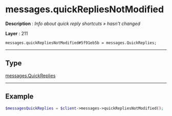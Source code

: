 # messages.quickRepliesNotModified

**Description** : *Info about quick reply shortcuts » hasn't changed*

**Layer** : 211

```tl
messages.quickRepliesNotModified#5f91eb5b = messages.QuickReplies;
```

---

## Type

[messages.QuickReplies](type/messages.QuickReplies)

---

## Example

```php
$messagesQuickReplies = $client->messages->quickRepliesNotModified();
```